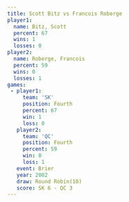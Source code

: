 ```yaml
---
title: Scott Bitz vs Francois Roberge
player1:                 
  name: Bitz, Scott      
  percent: 67            
  wins: 1                
  losses: 0              
player2:                 
  name: Roberge, Francois
  percent: 59            
  wins: 0                
  losses: 1              
games:
 - player1:          
     team: 'SK'      
     position: Fourth
     percent: 67     
     win: 1          
     loss: 0         
   player2:          
     team: 'QC'      
     position: Fourth
     percent: 59     
     win: 0          
     loss: 1         
   event: Brier         
   year: 2002           
   draw: Round Robin(10)
   score: SK 6 - QC 3   
---
```

